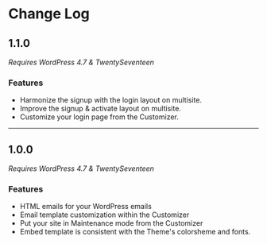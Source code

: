 # Change Log

## 1.1.0

_Requires WordPress 4.7 & TwentySeventeen_

### Features

+ Harmonize the signup with the login layout on multisite.
+ Improve the signup & activate layout on multisite.
+ Customize your login page from the Customizer.

---

## 1.0.0

_Requires WordPress 4.7 & TwentySeventeen_

### Features

+ HTML emails for your WordPress emails
+ Email template customization within the Customizer
+ Put your site in Maintenance mode from the Customizer
+ Embed template is consistent with the Theme's colorsheme and fonts.
